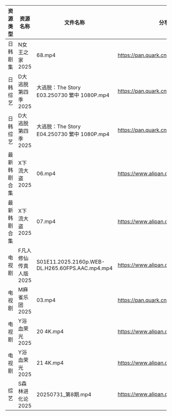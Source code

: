 | 资源类型   | 资源名称          | 文件名称                                            | 分享链接                                 | 更新时间                |
| ------ | ------------- | ----------------------------------------------- | ------------------------------------ | ------------------- |
| 日韩剧集   | N女王之家2025     | 68.mp4                                          | https://pan.quark.cn/s/a85463f38f49  | 2025-07-31 16:28:16 |
| 日韩综艺   | D大逃脱第四季2025   | 大逃脱：The Story E03.250730 繁中 1080P.mp4           | https://pan.quark.cn/s/b5ee21806f52  | 2025-07-31 10:40:40 |
| 日韩综艺   | D大逃脱第四季2025   | 大逃脱：The Story E04.250730 繁中 1080P.mp4           | https://pan.quark.cn/s/b5ee21806f52  | 2025-07-31 10:40:44 |
| 最新韩剧合集 | X下流大盗2025     | 06.mp4                                          | https://www.alipan.com/s/78GeHBvwPWE | 2025-07-31 15:02:23 |
| 最新韩剧合集 | X下流大盗2025     | 07.mp4                                          | https://www.alipan.com/s/78GeHBvwPWE | 2025-07-31 15:02:22 |
| 电视剧    | F凡人修仙传真人版2025 | S01E11.2025.2160p.WEB-DL.H265.60FPS.AAC.mp4.mp4 | https://www.alipan.com/s/Nv8hxtNv9F1 | 2025-07-31 14:01:43 |
| 电视剧    | M麻雀乐团2025     | 03.mp4                                          | https://pan.quark.cn/s/6f7fe24c7e8f  | 2025-07-31 10:27:33 |
| 电视剧    | Y浴血荣光2025     | 20 4K.mp4                                       | https://www.alipan.com/s/F3MTFNa4XY2 | 2025-07-31 10:02:32 |
| 电视剧    | Y浴血荣光2025     | 21 4K.mp4                                       | https://www.alipan.com/s/F3MTFNa4XY2 | 2025-07-31 10:02:32 |
| 综艺     | S森林进化论2025    | 20250731_第8期.mp4                                | https://www.alipan.com/s/aan2jEB4eLz | 2025-07-31 16:02:57 |
